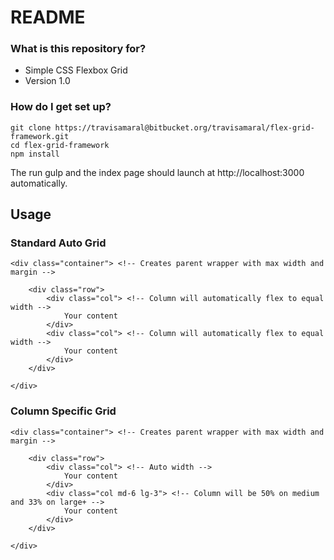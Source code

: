# README #

### What is this repository for? ###

* Simple CSS Flexbox Grid
* Version 1.0

### How do I get set up? ###

```
git clone https://travisamaral@bitbucket.org/travisamaral/flex-grid-framework.git
cd flex-grid-framework
npm install
```
The run gulp and the index page should launch at http://localhost:3000 automatically.

## Usage ##
### Standard Auto Grid ###
```
<div class="container"> <!-- Creates parent wrapper with max width and margin -->

	<div class="row">
		<div class="col"> <!-- Column will automatically flex to equal width -->
			Your content
		</div>
		<div class="col"> <!-- Column will automatically flex to equal width -->
			Your content
		</div>
	</div>

</div>
```
### Column Specific Grid ###
```
<div class="container"> <!-- Creates parent wrapper with max width and margin -->

	<div class="row">
		<div class="col"> <!-- Auto width -->
			Your content
		</div>
		<div class="col md-6 lg-3"> <!-- Column will be 50% on medium and 33% on large+ -->
			Your content
		</div>
	</div>

</div>
```